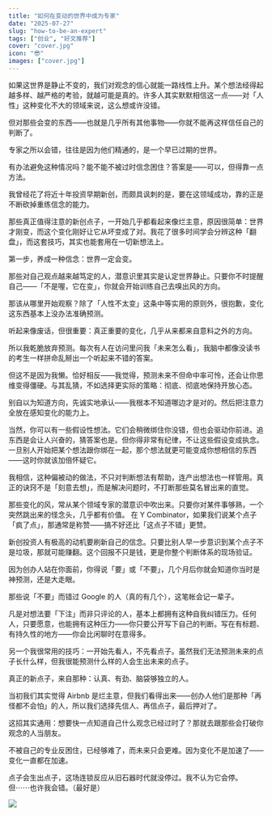 ```yaml
---
title: "如何在变动的世界中成为专家"
date: "2025-07-27"
slug: "how-to-be-an-expert"
tags: ["创业", "好文推荐"]
cover: "cover.jpg"
icon: "😎"
images: ["cover.jpg"]
---
```

如果这世界是静止不变的，我们对观念的信心就能一路线性上升。某个想法经得起越多样、越严格的考验，就越可能是真的。许多人其实默默相信这一点——对「人性」这种变化不大的领域来说，这么想或许没错。



但对那些会变的东西——也就是几乎所有其他事物——你就不能再这样信任自己的判断了。



专家之所以会错，往往是因为他们精通的，是一个早已过期的世界。



有办法避免这种情况吗？能不能不被过时信念困住？答案是——可以，但得靠一点方法。



我曾经花了将近十年投资早期新创，而颇具讽刺的是，要在这领域成功，靠的正是不断砍掉重练信念的能力。



那些真正值得注意的新创点子，一开始几乎都看起来像烂主意，原因很简单：世界才刚变，而这个变化刚好让它从坏变成了对。我花了很多时间学会分辨这种「翻盘」，而这套技巧，其实也能套用在一切新想法上。



第一步，养成一种信念：世界一定会变。



那些对自己观点越来越笃定的人，潜意识里其实是认定世界静止。只要你不时提醒自己——「不是喔，它在变」，你就会开始训练自己去嗅出风的方向。



那该从哪里开始观察？除了「人性不太变」这条中等实用的原则外，很抱歉，变化这东西基本上没办法准确预测。



听起来像废话，但很重要：真正重要的变化，几乎从来都来自意料之外的方向。



所以我乾脆放弃预测。每次有人在访问里问我「未来怎么看」，我脑中都像没读书的考生一样拼命乱掰出一个听起来不错的答案。



但这不是因为我懒。恰好相反——我觉得，预测未来不但命中率可怜，还会让你思维变得僵硬。与其乱猜，不如选择更实际的策略：彻底、彻底地保持开放心态。



别自以为知道方向，先诚实地承认——我根本不知道哪边才是对的。然后把注意力全放在感知变化的能力上。



当然，你可以有一些假设性想法。它们会稍微绑住你没错，但也会驱动你前进。追东西是会让人兴奋的，猜答案也是。但你得非常有纪律，不让这些假设变成执念。
一旦别人开始把某个想法跟你绑在一起，那个想法就更可能变成你想相信的东西——这时你就该加倍怀疑它。



我相信，这种偏被动的做法，不只对判断想法有帮助，连产出想法也一样管用。真正的诀窍不是「刻意去想」，而是解决问题时，不打断那些莫名冒出来的直觉。



那些变化的风，常从某个领域专家的潜意识中吹出来。只要你对某件事够熟，一个突然跳出来的怪念头，几乎都有价值。
在 Y Combinator，如果我们说某个点子「疯了点」，那通常是称赞——搞不好还比「这点子不错」更赞。



新创投资人有极高的动机要刷新自己的信念。只要比别人早一步意识到某个点子不是垃圾，那就可能赚翻。这个回报不只是钱，更是你整个判断体系的现场验证。



因为创办人站在你面前，你得说「要」或「不要」，几个月后你就会知道你当时是神预测，还是大走眼。



那些说「不要」而错过 Google 的人（真的有几个），这笔帐会记一辈子。



凡是对想法要「下注」而非只评论的人，基本上都拥有这种自我纠错压力。任何人，只要愿意，也能拥有这种压力——你只要公开写下自己的判断。写在有标题、有持久性的地方——你会比闲聊时在意得多。



另一个我很常用的技巧：一开始先看人，不先看点子。虽然我们无法预测未来的点子长什么样，但我很能预测什么样的人会生出未来的点子。



真正的新点子，来自那种：认真、有劲、脑袋够独立的人。



当初我们其实觉得 Airbnb 是烂主意，但我们看得出来——创办人他们是那种「再怪都不会怕」的人，所以我们选择先信人、再信点子，最后押对了。



这招其实通用：想要快一点知道自己什么观念已经过时了？那就去跟那些会打破你观念的人当朋友。



不被自己的专业反困住，已经够难了，而未来只会更难。因为变化不是加速了——变化一直都在加速。



点子会生出点子，这场连锁反应从旧石器时代就没停过。我不认为它会停。
但⋯⋯也许我会错。（最好是）




![](https://prod-files-secure.s3.us-west-2.amazonaws.com/112d0858-5090-4d34-a606-b75eb8d65fd2/46476355-9cf3-4e99-9b7a-3531bc426380/1000202064.png?X-Amz-Algorithm=AWS4-HMAC-SHA256&X-Amz-Content-Sha256=UNSIGNED-PAYLOAD&X-Amz-Credential=ASIAZI2LB4667U6BU4UE%2F20250806%2Fus-west-2%2Fs3%2Faws4_request&X-Amz-Date=20250806T111259Z&X-Amz-Expires=3600&X-Amz-Security-Token=IQoJb3JpZ2luX2VjEDsaCXVzLXdlc3QtMiJGMEQCIBQjVP2%2BDjMlhSTLfYoMSegUseDWfjELifuo38pg5IrXAiBpflClUuxB9UvHcF6wow2YQlHuITLhDShnje%2BNIeCmzSr%2FAwh0EAAaDDYzNzQyMzE4MzgwNSIMxLRkPhyRp0UDAZ8RKtwDl4Qxk21nLdHGtJzwPOitcI8fcU6kHsLdOuGQbT7a60rcOxnh43sKQqle%2BPULImwfDTBY%2Fei%2FiTODbBYsV9bT4x1KE0SnEHwE6%2B4WNgDJqYgYrVTaeIPzZwry8gYp4rPB4cOuowbQLq6BQ3YQY9b68plNYUm7RcArSKyHlUIcRSHRAZzD%2Bw85IeNL3zU%2BZTGeIXsyCbfAsrmDnlEb1bcj7%2FvEjPKXd5XnLpi1LcPyiEKXUbTYd%2BU4FWtPybtdHcUPh7lzvjN2XQYbSoJUP%2BRSQD6hJo%2FoILCxTUFCAh5Iqvdeh%2BtK%2FFnQSgu4iqMsiv6eM4311vOleFp4QH3d5UfKbYtApnsS46Q%2F3wDMfWnpDXI%2B0Ag6OvQ%2BK7G1NF3OhZj5Vi85LwYAwLrC189JZl9kCEouwcp8qVBy8bTvmFRoqw%2BFxW1NGdU%2B4p7fesyG2H40UxrjJbzFYaKFhwAlgHdWXxoZao%2Fe1NtITGSwWmrL%2BiICnwUDvCNgvn%2B0FOXobDUSyx4YNZaQfMByMQgr26CUF0GNQ%2B7fdF6W7O%2BhJG9DarZGiYBe5bz0B1O%2FVtBiWdJoj7d75cGSKptWaLmjO%2BQodwujgmg9erKEVYQ2VTVREmDLVAANEmbp2ZGGWiEwiOzMxAY6pgGcg4CtygmcjuvGkxiJ9yPlMFFK%2FreX8A0jso4uhe5n9dD0MwOMxB0oUWW3ik7bv901iyaUG2%2BjR%2BPCZ6MEbAaGWJgiVcFufnlR6MLM5L%2BR%2FIbZ0zIYLriqNONsDjNyATpnIZ1JTkoi1jV8r8TBrJu%2Blqo1a9zFvX53ZYZwYNsumV6zmaeyEg0ndjiCuVN%2Br%2BApbesmTbaVKid%2BtEmWS7CkPRpKF8vH&X-Amz-Signature=c2d31215ff6671a5ea759d29498d2036b933d2794ffb206fcf85bd09c9162206&X-Amz-SignedHeaders=host&x-amz-checksum-mode=ENABLED&x-id=GetObject)

